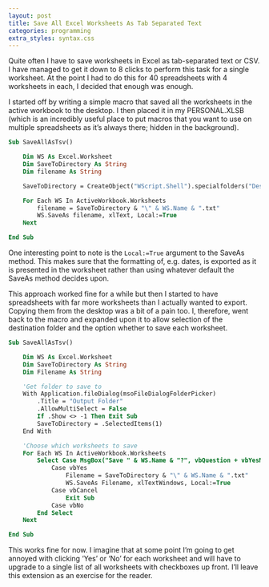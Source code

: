 ```yaml
---
layout: post
title: Save All Excel Worksheets As Tab Separated Text
categories: programming
extra_styles: syntax.css
---
```

Quite often I have to save worksheets in Excel as tab-separated text or CSV.  I have managed to get it down to 8 clicks to perform this task for a single worksheet.  At the point I had to do this for 40 spreadsheets with 4 worksheets in each, I decided that enough was enough.

I started off by writing a simple macro that saved all the worksheets in the active workbook to the desktop.  I then placed it in my PERSONAL.XLSB (which is an incredibly useful place to put macros that you want to use on multiple spreadsheets as it’s always there; hidden in the background).

```vb
Sub SaveAllAsTsv()

    Dim WS As Excel.Worksheet
    Dim SaveToDirectory As String
    Dim filename As String

    SaveToDirectory = CreateObject("WScript.Shell").specialfolders("Desktop")

    For Each WS In ActiveWorkbook.Worksheets
        filename = SaveToDirectory & "\" & WS.Name & ".txt"
        WS.SaveAs filename, xlText, Local:=True
    Next

End Sub
```

One interesting point to note is the `Local:=True` argument to the SaveAs method.  This makes sure that the formatting of, e.g. dates, is exported as it is presented in the worksheet rather than using whatever default the SaveAs method decides upon.

This approach worked fine for a while but then I started to have spreadsheets with far more worksheets than I actually wanted to export.  Copying them from the desktop was a bit of a pain too.  I, therefore, went back to the macro and expanded upon it to allow selection of the destination folder and the option whether to save each worksheet.

```vb
Sub SaveAllAsTsv()

    Dim WS As Excel.Worksheet
    Dim SaveToDirectory As String
    Dim Filename As String

    'Get folder to save to
    With Application.fileDialog(msoFileDialogFolderPicker)
        .Title = "Output Folder"
        .AllowMultiSelect = False
        If .Show <> -1 Then Exit Sub
        SaveToDirectory = .SelectedItems(1)
    End With

    'Choose which worksheets to save
    For Each WS In ActiveWorkbook.Worksheets
        Select Case MsgBox("Save " & WS.Name & "?", vbQuestion + vbYesNoCancel)
            Case vbYes
                Filename = SaveToDirectory & "\" & WS.Name & ".txt"
                WS.SaveAs Filename, xlTextWindows, Local:=True
            Case vbCancel
                Exit Sub
            Case vbNo
        End Select
    Next

End Sub
```

This works fine for now.  I imagine that at some point I’m going to get annoyed with clicking ‘Yes’ or ‘No’ for each worksheet and will have to upgrade to a single list of all worksheets with checkboxes up front.  I’ll leave this extension as an exercise for the reader.
